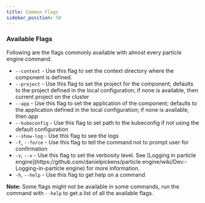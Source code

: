 ```yaml
---
title: Common Flags
sidebar_position: 50
---
```


### Available Flags
Following are the flags commonly available with almost every particle engine command.
* `--context` - Use this flag to set the context directory where the component is defined.
* `--project` - Use this flag to set the project for the component; defaults to the project defined in the  local configuration; if none is available, then current project on the cluster
* `--app` - Use this flag to set the application of the component; defaults to the application defined in the local configuration; if none is available, then _app_
* `--kubeconfig` - Use this flag to set path to the kubeconfig if not using the default configuration
* `--show-log` - Use this flag to see the logs
*  `-f`, `--force` - Use this flag to tell the command not to prompt user for confirmation
* `-v`, `--v` - Use this flag to set the verbosity level. See [Logging in particle engine](https://github\.com/danielpickens/particle engine/wiki/Dev:-Logging-in-particle engine) for more information.
* `-h`, `--help` - Use this flag to get help on a command

**Note:** Some flags might not be available in some commands, run the command with `--help` to get a list of all the available flags.